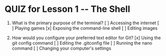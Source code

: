 # QUIZ for Lesson 1 -- The Shell

1. What is the primary purpose of the terminal?
[ ] Accessing the internet
[ ] Playing games
[x] Exposing the command-line shell
[ ] Editing images

2. How would you configure your preferred text editor for Git?
[x] Using the git config command
[ ] Editing the .gitconfig file
[ ] Running the nano command
[ ] Changing your computer's settings